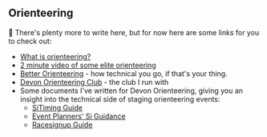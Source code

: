 ## Orienteering

🚧 There's plenty more to write here, but for now here are some links for you 
to check out:

* [What is orienteering?](https://www.britishorienteering.org.uk/newcomers_guide)
* [2 minute video of some elite orienteering](https://www.youtube.com/watch?v=Q_yitYOdK0M)
* [Better Orienteering](https://betterorienteering.org/) - how technical you 
  go, if that's your thing.
* [Devon Orienteering Club](https://www.devonorienteering.co.uk/) - the club 
  I run with
* Some documents I've written for Devon Orienteering, giving you an insight 
  into the technical side of staging orienteering events:
  * [SiTiming Guide](https://www.devonorienteering.co.uk/devon-oc-si-timing-guide)
  * [Event Planners' Si Guidance](https://www.devonorienteering.co.uk/devon-oc-planner-si-guidance)
  * [Racesignup Guide](https://www.devonorienteering.co.uk/racesignup-guide)
